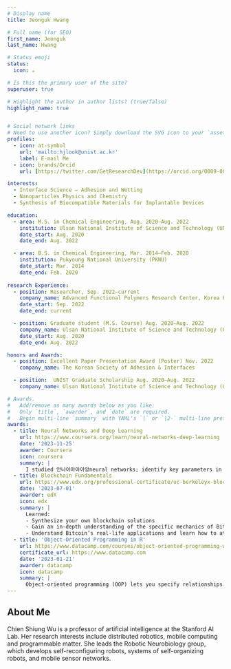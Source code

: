 ```yaml
---
# Display name
title: Jeonguk Hwang

# Full name (for SEO)
first_name: Jeonguk
last_name: Hwang

# Status emoji
status:
  icon: ☕️

# Is this the primary user of the site?
superuser: true

# Highlight the author in author lists? (true/false)
highlight_name: true


# Social network links
# Need to use another icon? Simply download the SVG icon to your `assets/media/icons/` folder.
profiles: 
  - icon: at-symbol
    url: 'mailto:hjlook@unist.ac.kr'
    label: E-mail Me
  - icon: brands/Orcid
    url: [https://twitter.com/GetResearchDev](https://orcid.org/0009-0001-8926-3637)

interests: 
  - Interface Science – Adhesion and Wetting
  - Nanoparticles Physics and Chemistry
  - Synthesis of Biocompatible Materials for Implantable Devices

education: 
  - area: M.S. in Chemical Engineering, Aug. 2020–Aug. 2022
    institution: Ulsan National Institute of Science and Technology (UNIST)
    date_start: Aug. 2020
    date_end: Aug. 2022

  - area: B.S. in Chemical Engineering, Mar. 2014–Feb. 2020 
    institution: Pukyoung National University (PKNU)
    date_start: Mar. 2014
    date_end: Feb. 2020
    
research Experience: 
  - position: Researcher, Sep. 2022–current
    company_name: Advanced Functional Polymers Research Center, Korea Research Institute of Chemical Technology (KRICT)
    date_start: Sep. 2022
    date_end: current

  - position: Graduate student (M.S. Course) Aug. 2020–Aug. 2022
    company_name: Ulsan National Institute of Science and Technology (UNIST)
    date_start: Aug. 2020
    date_end: Aug. 2022

honors and Awards: 
  - position: Excellent Paper Presentation Award (Poster) Nov. 2022
    company_name: The Korean Society of Adhesion & Interfaces

  - position:  UNIST Graduate Scholarship Aug. 2020–Aug. 2022
    company_name: Ulsan National Institute of Science and Technology (UNIST)

# Awards.
#   Add/remove as many awards below as you like.
#   Only `title`, `awarder`, and `date` are required.
#   Begin multi-line `summary` with YAML's `|` or `|2-` multi-line prefix and indent 2 spaces below.
awards: 
  - title: Neural Networks and Deep Learning
    url: https://www.coursera.org/learn/neural-networks-deep-learning
    date: '2023-11-25'
    awarder: Coursera
    icon: coursera
    summary: |
      I studied 안나아아아아앙neural networks; identify key parameters in a neural network’s architecture; and apply deep learning to your own applications.
  - title: Blockchain Fundamentals
    url: https://www.edx.org/professional-certificate/uc-berkeleyx-blockchain-fundamentals
    date: '2023-07-01'
    awarder: edX
    icon: edx
    summary: |
      Learned:
      - Synthesize your own blockchain solutions
      - Gain an in-depth understanding of the specific mechanics of Bitcoin
      - Understand Bitcoin’s real-life applications and learn how to attack and destroy Bitcoin, Ethereum, smart contracts and Dapps, and alternatives to Bitcoin’s Proof-of-Work consensus algorithm
  - title: 'Object-Oriented Programming in R'
    url: https://www.datacamp.com/courses/object-oriented-programming-with-s3-and-r6-in-r
    certificate_url: https://www.datacamp.com
    date: '2023-01-21'
    awarder: datacamp
    icon: datacamp
    summary: |
      Object-oriented programming (OOP) lets you specify relationships between functions and the objects that they can act on, helping you manage complexity in your code. This is an intermediate level course, providing an introduction to OOP, using the S3 and R6 systems. S3 is a great day-to-day R programming tool that simplifies some of the functions that you write. R6 is especially useful for industry-specific analyses, working with web APIs, and building GUIs.
---
```


## About Me

Chien Shiung Wu is a professor of artificial intelligence at the Stanford AI Lab. Her research interests include distributed robotics, mobile computing and programmable matter. She leads the Robotic Neurobiology group, which develops self-reconfiguring robots, systems of self-organizing robots, and mobile sensor networks.
